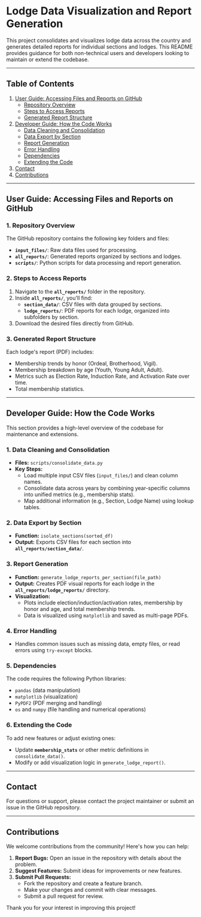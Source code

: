 # Lodge Data Visualization and Report Generation

This project consolidates and visualizes lodge data across the country and generates detailed reports for individual sections and lodges. This README provides guidance for both non-technical users and developers looking to maintain or extend the codebase.

---

## Table of Contents
1. [User Guide: Accessing Files and Reports on GitHub](#user-guide-accessing-files-and-reports-on-github)
   - [Repository Overview](#1-repository-overview)
   - [Steps to Access Reports](#2-steps-to-access-reports)
   - [Generated Report Structure](#3-generated-report-structure)
2. [Developer Guide: How the Code Works](#developer-guide-how-the-code-works)
   - [Data Cleaning and Consolidation](#1-data-cleaning-and-consolidation)
   - [Data Export by Section](#2-data-export-by-section)
   - [Report Generation](#3-report-generation)
   - [Error Handling](#4-error-handling)
   - [Dependencies](#5-dependencies)
   - [Extending the Code](#6-extending-the-code)
3. [Contact](#contact)
4. [Contributions](#contributions)

---

## User Guide: Accessing Files and Reports on GitHub

### 1. Repository Overview
The GitHub repository contains the following key folders and files:
- **`input_files/`**: Raw data files used for processing.
- **`all_reports/`**: Generated reports organized by sections and lodges.
- **`scripts/`**: Python scripts for data processing and report generation.

### 2. Steps to Access Reports
1. Navigate to the **`all_reports/`** folder in the repository.
2. Inside **`all_reports/`**, you'll find:
   - **`section_data/`**: CSV files with data grouped by sections.
   - **`lodge_reports/`**: PDF reports for each lodge, organized into subfolders by section.
3. Download the desired files directly from GitHub.

### 3. Generated Report Structure
Each lodge's report (PDF) includes:
- Membership trends by honor (Ordeal, Brotherhood, Vigil).
- Membership breakdown by age (Youth, Young Adult, Adult).
- Metrics such as Election Rate, Induction Rate, and Activation Rate over time.
- Total membership statistics.

---

## Developer Guide: How the Code Works

This section provides a high-level overview of the codebase for maintenance and extensions.

### 1. **Data Cleaning and Consolidation**
- **Files:** `scripts/consolidate_data.py`
- **Key Steps:**
  - Load multiple input CSV files (`input_files/`) and clean column names.
  - Consolidate data across years by combining year-specific columns into unified metrics (e.g., membership stats).
  - Map additional information (e.g., Section, Lodge Name) using lookup tables.

### 2. **Data Export by Section**
- **Function:** `isolate_sections(sorted_df)`
- **Output:** Exports CSV files for each section into **`all_reports/section_data/`**.

### 3. **Report Generation**
- **Function:** `generate_lodge_reports_per_section(file_path)`
- **Output:** Creates PDF visual reports for each lodge in the **`all_reports/lodge_reports/`** directory.
- **Visualization:** 
  - Plots include election/induction/activation rates, membership by honor and age, and total membership trends.
  - Data is visualized using `matplotlib` and saved as multi-page PDFs.

### 4. **Error Handling**
- Handles common issues such as missing data, empty files, or read errors using `try-except` blocks.

### 5. **Dependencies**
The code requires the following Python libraries:
- `pandas` (data manipulation)
- `matplotlib` (visualization)
- `PyPDF2` (PDF merging and handling)
- `os` and `numpy` (file handling and numerical operations)

### 6. **Extending the Code**
To add new features or adjust existing ones:
- Update **`membership_stats`** or other metric definitions in `consolidate_data()`.
- Modify or add visualization logic in `generate_lodge_report()`.

---

## Contact
For questions or support, please contact the project maintainer or submit an issue in the GitHub repository.

---

## Contributions
We welcome contributions from the community! Here's how you can help:
1. **Report Bugs:** Open an issue in the repository with details about the problem.
2. **Suggest Features:** Submit ideas for improvements or new features.
3. **Submit Pull Requests:** 
   - Fork the repository and create a feature branch.
   - Make your changes and commit with clear messages.
   - Submit a pull request for review.

Thank you for your interest in improving this project!
